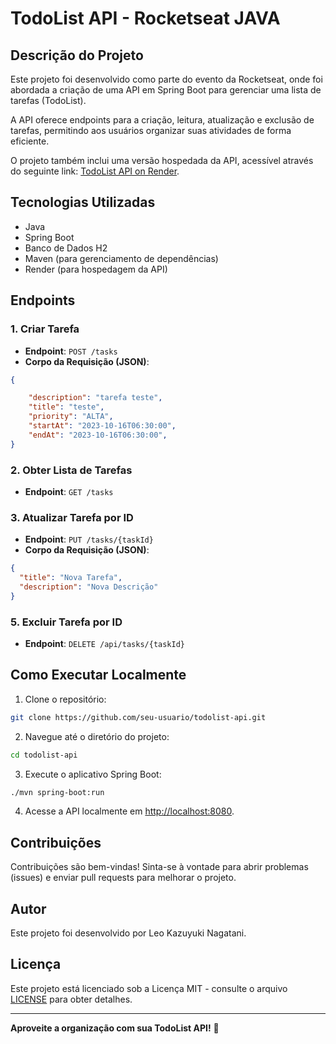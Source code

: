 # TodoList API - Rocketseat JAVA

## Descrição do Projeto

Este projeto foi desenvolvido como parte do evento da Rocketseat, onde foi abordada a criação de uma API em Spring Boot para gerenciar uma lista de tarefas (TodoList).

A API oferece endpoints para a criação, leitura, atualização e exclusão de tarefas, permitindo aos usuários organizar suas atividades de forma eficiente.

O projeto também inclui uma versão hospedada da API, acessível através do seguinte link: [TodoList API on Render](https://todolist-rocketseat-e00c.onrender.com).

## Tecnologias Utilizadas

- Java
- Spring Boot
- Banco de Dados H2
- Maven (para gerenciamento de dependências)
- Render (para hospedagem da API)

## Endpoints

### 1. Criar Tarefa

- **Endpoint**: `POST /tasks`
- **Corpo da Requisição (JSON)**:

```json
{

	"description": "tarefa teste",
	"title": "teste",
	"priority": "ALTA",
	"startAt": "2023-10-16T06:30:00",
	"endAt": "2023-10-16T06:30:00",
}
```

### 2. Obter Lista de Tarefas

- **Endpoint**: `GET /tasks`

### 3. Atualizar Tarefa por ID

- **Endpoint**: `PUT /tasks/{taskId}`
- **Corpo da Requisição (JSON)**:

```json
{
  "title": "Nova Tarefa",
  "description": "Nova Descrição"
}
```

### 5. Excluir Tarefa por ID

- **Endpoint**: `DELETE /api/tasks/{taskId}`

## Como Executar Localmente

1. Clone o repositório:

```bash
git clone https://github.com/seu-usuario/todolist-api.git
```

2. Navegue até o diretório do projeto:

```bash
cd todolist-api
```

3. Execute o aplicativo Spring Boot:

```bash
./mvn spring-boot:run
```

4. Acesse a API localmente em [http://localhost:8080](http://localhost:8080).

## Contribuições

Contribuições são bem-vindas! Sinta-se à vontade para abrir problemas (issues) e enviar pull requests para melhorar o projeto.

## Autor

Este projeto foi desenvolvido por Leo Kazuyuki Nagatani.

## Licença

Este projeto está licenciado sob a Licença MIT - consulte o arquivo [LICENSE](LICENSE) para obter detalhes.

---

**Aproveite a organização com sua TodoList API!** 🚀
